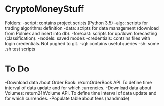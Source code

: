 # CryptoMoneyStuff

Folders:
-script: contains project scripts (Python 3.5)
	-algo: scripts for trading algorithms definition
	-data: scripts for data management (download from Polniex and insert into db).
	-forecast: scripts for up/down forecasting (classification).
	-models: saved models
-credentials: contains files with login credentials. Not pughed to git.
-sql: contains useful queries
-sh: some .sh test scripts


# To Do
-Download data about Order Book: returnOrderBook API. To define time interval of data update and for which currencies.
-Download data about Volumes: return24hVolume API. To define time interval of data update and for which currencies.
-Populate table about fees (handmade)
